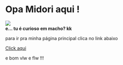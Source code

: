 <!DOCTYPE html>
<html lang="pt-br">
<body>
<h1>Opa Midori aqui !</h1>
<img src="https://images.hindustantimes.com/img/2021/11/03/550x309/Doge_meme_dog_birthday_1635925455510_1635925462309.PNG"/>
<br>
<strong>e... tu é curioso em macho? kk</strong>
<p>para ir pra minha página principal clica no link abaixo</p>
<a href="https://midorisenpai.github.io/projectJs/" target="_self" >Click aqui</a>
<p>e bom vlw e flw !!!</p>

</body>
</html>
